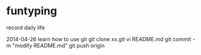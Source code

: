 funtyping
=========

record daily life


2014-04-26 learn how to use git
git clone xx.git
vi README.md
git commit -m "modify README.md"
git push origin

